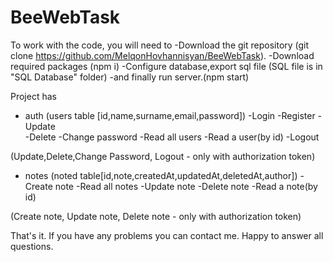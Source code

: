 # BeeWebTask

To work with the code, you will need to
-Download the git repository (git clone https://github.com/MelqonHovhannisyan/BeeWebTask).
-Download required packages (npm i)
-Configure database,export sql file (SQL file is in "SQL Database"  folder)
-and finally run server.(npm start) 

Project has
* auth (users table [id,name,surname,email,password])
-Login 
-Register 
-Update   
-Delete 
-Change password
-Read all users
-Read a user(by id)
-Logout

(Update,Delete,Change Password, Logout - only with authorization token)

* notes (noted table[id,note,createdAt,updatedAt,deletedAt,author])
-Create note
-Read all notes
-Update note
-Delete note
-Read a note(by id)

(Create note, Update note, Delete note - only with authorization token)

That's it. If you have any problems you can contact me. Happy to answer all questions․
